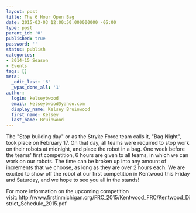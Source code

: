 ```yaml
---
layout: post
title: The 6 Hour Open Bag
date: 2015-03-03 12:00:50.000000000 -05:00
type: post
parent_id: '0'
published: true
password: ''
status: publish
categories:
- 2014-15 Season
- Events
tags: []
meta:
  _edit_last: '6'
  _wpas_done_all: '1'
author:
  login: kelseybwood
  email: kelseybwood@yahoo.com
  display_name: Kelsey Bruinwood
  first_name: Kelsey
  last_name: Bruinwood
---
```

<p>The "Stop building day" or as the Stryke Force team calls it, "Bag Night", took place on February 17. On that day, all teams were required to stop work on their robots at midnight, and place the robot in a bag. One week before the teams' first competition, 6 hours are given to all teams, in which we can work on our robots. The time can be broken up into any amount of increments that we choose, as long as they are over 2 hours each. We are excited to show off the robot at our first competition in Kentwood this Friday and Saturday, and we hope to see you all in the stands!</p>
<p>For more information on the upcoming competition visit: http://www.firstinmichigan.org/FRC_2015/Kentwood_FRC/Kentwood_District_Schedule_2015.pdf</p>
<p>&nbsp;</p>
